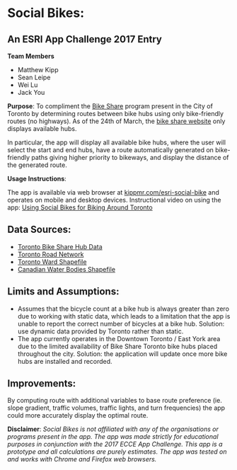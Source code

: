 Social Bikes:
=============
An ESRI App Challenge 2017 Entry
--------------------------------
**Team Members**

* Matthew Kipp
* Sean Leipe
* Wei Lu
* Jack You

**Purpose**: To compliment the [Bike Share](https://www.bikesharetoronto.com/) program present in the City of Toronto by determining routes between bike hubs using only bike-friendly routes (no highways). As of the 24th of March, the [bike share website](https://member.bikesharetoronto.com/stations) only displays available hubs. 

In particular, the app will display all available bike hubs, where the user will select the start and end hubs, have a route automatically generated on bike-friendly paths giving higher priority to bikeways, and display the distance of the generated route.

**Usage Instructions**:

The app is available via web browser at [kippmr.com/esri-social-bike](http://www.kippmr.com/esri-social-bikes/) and operates on mobile and desktop devices.
Instructional video on using the app: [Using Social Bikes for Biking Around Toronto]()

Data Sources:
-------------
* [Toronto Bike Share Hub Data](https://feeds.bikesharetoronto.com/stations/stations.xml)
* [Toronto Road Network](http://www1.toronto.ca/wps/portal/contentonly?vgnextoid=9ecd5f9cd70bb210VgnVCM1000003dd60f89RCRD&vgnextchannel=1a66e03bb8d1e310VgnVCM10000071d60f89RCRD)
* [Toronto Ward Shapefile](http://www1.toronto.ca/wps/portal/contentonly?vgnextoid=71d9c7e6e34b6410VgnVCM10000071d60f89RCRD)
* [Canadian Water Bodies Shapefile](http://geogratis.gc.ca/api/en/nrcan-rncan/ess-sst/87066e9a-94ee-680a-b1ba-591f4688db7d.html)

Limits and Assumptions:
-----------------------
* Assumes that the bicycle count at a bike hub is always greater than zero due to working with static data, which leads to a limitation that the app is unable to report the correct number of bicycles at a bike hub. Solution: use dynamic data provided by Toronto rather than static.
* The app currently operates in the Downtown Toronto / East York area due to the limited availability of Bike Share Toronto bike hubs placed throughout the city. Solution: the application will update once more bike hubs are installed and recorded.

Improvements:
-------------
By computing route with additional variables to base route preference (ie. slope gradient, traffic volumes, traffic lights, and turn frequencies) the app could more accurately display the optimal route.

**Disclaimer**: *Social Bikes is not affiliated with any of the organisations or programs present in the app. The app was made strictly for educational purposes in conjunction with the 2017 ECCE App Challenge. This app is a prototype and all calculations are purely estimates. The app was tested on and works with Chrome and Firefox web browsers.*
